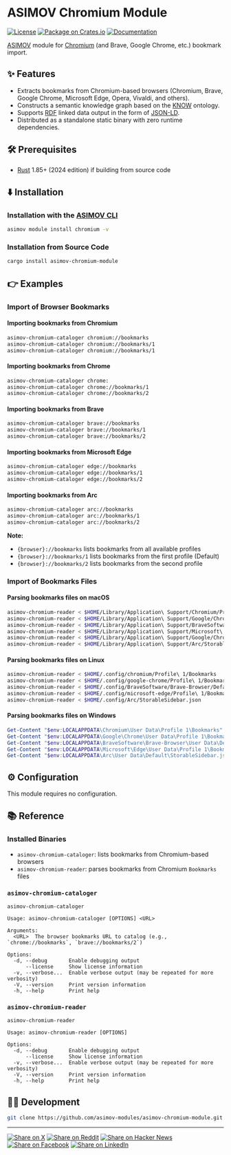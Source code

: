 # ASIMOV Chromium Module

[![License](https://img.shields.io/badge/license-Public%20Domain-blue.svg)](https://unlicense.org)
[![Package on Crates.io](https://img.shields.io/crates/v/asimov-chromium-module)](https://crates.io/crates/asimov-chromium-module)
[![Documentation](https://docs.rs/asimov-chromium-module/badge.svg)](https://docs.rs/asimov-chromium-module)

[ASIMOV] module for [Chromium] (and Brave, Google Chrome, etc.) bookmark import.

## ✨ Features

- Extracts bookmarks from Chromium-based browsers (Chromium, Brave, Google
  Chrome, Microsoft Edge, Opera, Vivaldi, and others).
- Constructs a semantic knowledge graph based on the [KNOW] ontology.
- Supports [RDF] linked data output in the form of [JSON-LD].
- Distributed as a standalone static binary with zero runtime dependencies.

## 🛠️ Prerequisites

- [Rust] 1.85+ (2024 edition) if building from source code

## ⬇️ Installation

### Installation with the [ASIMOV CLI]

```bash
asimov module install chromium -v
```

### Installation from Source Code

```bash
cargo install asimov-chromium-module
```

## 👉 Examples

### Import of Browser Bookmarks

#### Importing bookmarks from Chromium

```bash
asimov-chromium-cataloger chromium://bookmarks
asimov-chromium-cataloger chromium://bookmarks/1
asimov-chromium-cataloger chromium://bookmarks/1
```

#### Importing bookmarks from Chrome

```bash
asimov-chromium-cataloger chrome:
asimov-chromium-cataloger chrome://bookmarks/1
asimov-chromium-cataloger chrome://bookmarks/2 
```

#### Importing bookmarks from Brave

```bash
asimov-chromium-cataloger brave://bookmarks
asimov-chromium-cataloger brave://bookmarks/1
asimov-chromium-cataloger brave://bookmarks/2
```

#### Importing bookmarks from Microsoft Edge

```bash
asimov-chromium-cataloger edge://bookmarks
asimov-chromium-cataloger edge://bookmarks/1
asimov-chromium-cataloger edge://bookmarks/2
```

#### Importing bookmarks from Arc

```bash
asimov-chromium-cataloger arc://bookmarks
asimov-chromium-cataloger arc://bookmarks/1
asimov-chromium-cataloger arc://bookmarks/2
```

**Note:**

- `{browser}://bookmarks` lists bookmarks from all available profiles
- `{browser}://bookmarks/1` lists bookmarks from the first profile (Default)
- `{browser}://bookmarks/2` lists bookmarks from the second profile

### Import of Bookmarks Files

#### Parsing bookmarks files on macOS

```bash
asimov-chromium-reader < $HOME/Library/Application\ Support/Chromium/Profile\ 1/Bookmarks
asimov-chromium-reader < $HOME/Library/Application\ Support/Google/Chrome/Profile\ 1/Bookmarks
asimov-chromium-reader < $HOME/Library/Application\ Support/BraveSoftware/Brave-Browser/Default/Bookmarks
asimov-chromium-reader < $HOME/Library/Application\ Support/Microsoft\ Edge/Profile\ 1/Bookmarks
asimov-chromium-reader < $HOME/Library/Application\ Support/Google/Chrome/Profile\ 1/Bookmarks
asimov-chromium-reader < $HOME/Library/Application\ Support/Arc/StorableSidebar.json
```

#### Parsing bookmarks files on Linux

```bash
asimov-chromium-reader < $HOME/.config/chromium/Profile\ 1/Bookmarks
asimov-chromium-reader < $HOME/.config/google-chrome/Profile\ 1/Bookmarks
asimov-chromium-reader < $HOME/.config/BraveSoftware/Brave-Browser/Default/Bookmarks
asimov-chromium-reader < $HOME/.config/microsoft-edge/Profile\ 1/Bookmarks
asimov-chromium-reader < $HOME/.config/Arc/StorableSidebar.json
```

#### Parsing bookmarks files on Windows

```powershell
Get-Content "$env:LOCALAPPDATA\Chromium\User Data\Profile 1\Bookmarks" | asimov-chromium-reader
Get-Content "$env:LOCALAPPDATA\Google\Chrome\User Data\Profile 1\Bookmarks" | asimov-chromium-reader
Get-Content "$env:LOCALAPPDATA\BraveSoftware\Brave-Browser\User Data\Default\Bookmarks" | asimov-chromium-reader
Get-Content "$env:LOCALAPPDATA\Microsoft\Edge\User Data\Profile 1\Bookmarks" | asimov-chromium-reader
Get-Content "$env:LOCALAPPDATA\Arc\User Data\Default\StorableSidebar.json" | asimov-chromium-reader
```

## ⚙ Configuration

This module requires no configuration.

## 📚 Reference

### Installed Binaries

- `asimov-chromium-cataloger`: lists bookmarks from Chromium-based browsers
- `asimov-chromium-reader`: parses bookmarks from Chromium `Bookmarks` files

### `asimov-chromium-cataloger`

```
asimov-chromium-cataloger

Usage: asimov-chromium-cataloger [OPTIONS] <URL>

Arguments:
  <URL>  The browser bookmarks URL to catalog (e.g., `chrome://bookmarks`, `brave://bookmarks/2`)

Options:
  -d, --debug       Enable debugging output
      --license     Show license information
  -v, --verbose...  Enable verbose output (may be repeated for more verbosity)
  -V, --version     Print version information
  -h, --help        Print help
```

### `asimov-chromium-reader`

```
asimov-chromium-reader

Usage: asimov-chromium-reader [OPTIONS]

Options:
  -d, --debug       Enable debugging output
      --license     Show license information
  -v, --verbose...  Enable verbose output (may be repeated for more verbosity)
  -V, --version     Print version information
  -h, --help        Print help
```

## 👨‍💻 Development

```bash
git clone https://github.com/asimov-modules/asimov-chromium-module.git
```

---

[![Share on X](https://img.shields.io/badge/share%20on-x-03A9F4?logo=x)](https://x.com/intent/post?url=https://github.com/asimov-modules/asimov-chromium-module&text=asimov-chromium-module)
[![Share on Reddit](https://img.shields.io/badge/share%20on-reddit-red?logo=reddit)](https://reddit.com/submit?url=https://github.com/asimov-modules/asimov-chromium-module&title=asimov-chromium-module)
[![Share on Hacker News](https://img.shields.io/badge/share%20on-hn-orange?logo=ycombinator)](https://news.ycombinator.com/submitlink?u=https://github.com/asimov-modules/asimov-chromium-module&t=asimov-chromium-module)
[![Share on Facebook](https://img.shields.io/badge/share%20on-fb-1976D2?logo=facebook)](https://www.facebook.com/sharer/sharer.php?u=https://github.com/asimov-modules/asimov-chromium-module)
[![Share on LinkedIn](https://img.shields.io/badge/share%20on-linkedin-3949AB?logo=linkedin)](https://www.linkedin.com/sharing/share-offsite/?url=https://github.com/asimov-modules/asimov-chromium-module)

[ASIMOV]: https://asimov.sh
[ASIMOV CLI]: https://cli.asimov.sh
[Chromium]: https://en.wikipedia.org/wiki/Chromium_(web_browser)
[JSON-LD]: https://json-ld.org
[KNOW]: https://know.dev
[RDF]: https://www.w3.org/TR/rdf12-primer/
[Rust]: https://rust-lang.org
